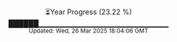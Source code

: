 <p align="center">
⏳Year Progress (23.22 %)<br>
██████▁▁▁▁▁▁▁▁▁▁▁▁▁▁▁▁▁▁▁▁▁▁▁▁ <br>
<sub>Updated: Wed, 26 Mar 2025 18:04:06 GMT</sub>
</p>

